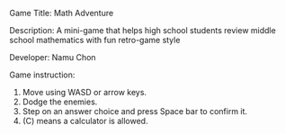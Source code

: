 Game Title: Math Adventure

Description: A mini-game that helps high school students review middle school mathematics with fun retro-game style

Developer: Namu Chon

Game instruction:
1. Move using WASD or arrow keys.
2. Dodge the enemies.
3. Step on an answer choice and press Space bar to confirm it.
4. (C) means a calculator is allowed.
